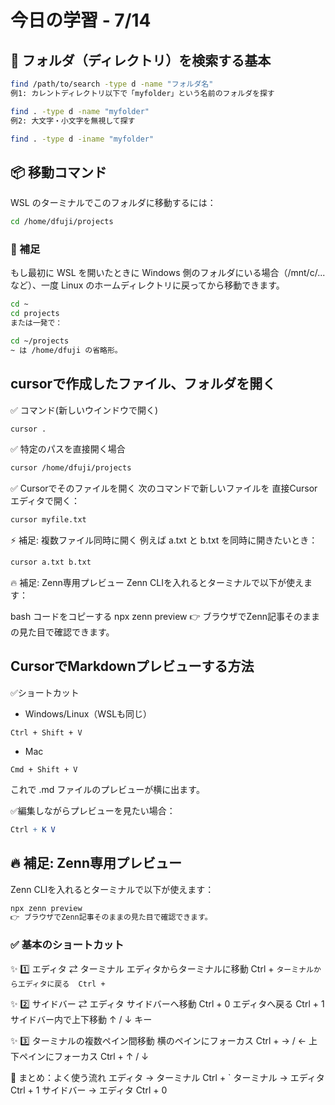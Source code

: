 # 今日の学習 - 7/14

## 📁 フォルダ（ディレクトリ）を検索する基本
```bash
find /path/to/search -type d -name "フォルダ名"
例1: カレントディレクトリ以下で「myfolder」という名前のフォルダを探す
```
```bash
find . -type d -name "myfolder"
例2: 大文字・小文字を無視して探す
```
```bash
find . -type d -iname "myfolder"
```


## 📦 移動コマンド
WSL のターミナルでこのフォルダに移動するには：

```bash
cd /home/dfuji/projects
```
### 📝 補足
もし最初に WSL を開いたときに Windows 側のフォルダにいる場合（/mnt/c/... など）、一度 Linux のホームディレクトリに戻ってから移動できます。

```bash
cd ~
cd projects
または一発で：
```
```bash
cd ~/projects
~ は /home/dfuji の省略形。
```

## cursorで作成したファイル、フォルダを開く
✅ コマンド(新しいウインドウで開く)
```bash
cursor .
```
✅ 特定のパスを直接開く場合
```bash
cursor /home/dfuji/projects
```
✅ Cursorでそのファイルを開く
次のコマンドで新しいファイルを 直接Cursorエディタで開く：
```bash
cursor myfile.txt
```
⚡ 補足: 複数ファイル同時に開く
例えば a.txt と b.txt を同時に開きたいとき：

```bash
cursor a.txt b.txt
```
🔥 補足: Zenn専用プレビュー
Zenn CLIを入れるとターミナルで以下が使えます：

bash
コードをコピーする
npx zenn preview
👉 ブラウザでZenn記事そのままの見た目で確認できます。
## CursorでMarkdownプレビューする方法
✅ショートカット
- Windows/Linux（WSLも同じ）
```nginx
Ctrl + Shift + V
```
- Mac
```nginx
Cmd + Shift + V
```
これで .md ファイルのプレビューが横に出ます。

✅編集しながらプレビューを見たい場合：
```mathematica
Ctrl + K V
```

## 🔥 補足: Zenn専用プレビュー
Zenn CLIを入れるとターミナルで以下が使えます：

```bash
npx zenn preview
👉 ブラウザでZenn記事そのままの見た目で確認できます。
```

### ✅ 基本のショートカット
✨ 1️⃣ エディタ ⇄ ターミナル
エディタからターミナルに移動	Ctrl + `
ターミナルからエディタに戻る	Ctrl + `

✨ 2️⃣ サイドバー ⇄ エディタ
サイドバーへ移動	Ctrl + 0
エディタへ戻る	Ctrl + 1
サイドバー内で上下移動	↑ / ↓ キー

✨ 3️⃣ ターミナルの複数ペイン間移動
横のペインにフォーカス	Ctrl + → / ←
上下ペインにフォーカス	Ctrl + ↑ / ↓

🚀 まとめ：よく使う流れ
エディタ → ターミナル	Ctrl + `
ターミナル → エディタ	Ctrl + 1
サイドバー → エディタ	Ctrl + 0 